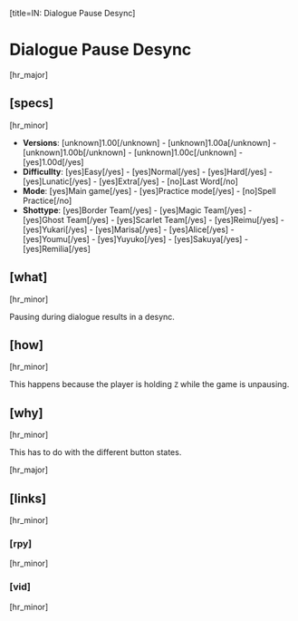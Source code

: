 [title=IN: Dialogue Pause Desync]  
# Dialogue Pause Desync
  
[hr_major]  
## [specs]  
[hr_minor]
* **Versions**: [unknown]1.00[/unknown] - [unknown]1.00a[/unknown] - [unknown]1.00b[/unknown] - [unknown]1.00c[/unknown] - [yes]1.00d[/yes]
* **Difficullty**: [yes]Easy[/yes] - [yes]Normal[/yes] - [yes]Hard[/yes] - [yes]Lunatic[/yes] - [yes]Extra[/yes] - [no]Last Word[/no]
* **Mode**: [yes]Main game[/yes] - [yes]Practice mode[/yes] - [no]Spell Practice[/no]
* **Shottype**: [yes]Border Team[/yes] - [yes]Magic Team[/yes] - [yes]Ghost Team[/yes] - [yes]Scarlet Team[/yes] - [yes]Reimu[/yes] - [yes]Yukari[/yes] - [yes]Marisa[/yes] - [yes]Alice[/yes] - [yes]Youmu[/yes] - [yes]Yuyuko[/yes] - [yes]Sakuya[/yes] - [yes]Remilia[/yes]


## [what]
[hr_minor]

Pausing during dialogue results in a desync.

## [how]
[hr_minor]

This happens because the player is holding ``Z`` while the game is unpausing.


## [why]
[hr_minor]

This has to do with the different button states.


[hr_major]
## [links]
[hr_minor]
### [rpy]
[hr_minor]
### [vid]
[hr_minor]
